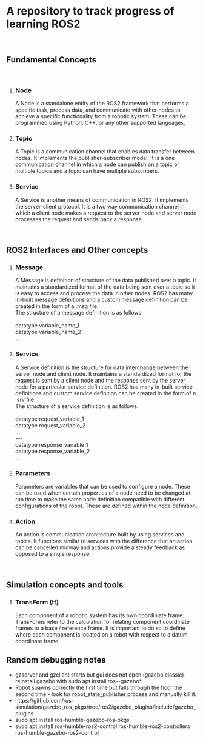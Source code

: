 <h1>A repository to track progress of learning ROS2</h1>
<br>
<h2>Fundamental Concepts</h2>
<br>
<ol>
    <li><h3>Node</h3>
        <p>A Node is a standalone entity of the ROS2 framework that performs a specific task, process data, and communicate with other nodes to achieve a specific functionality from a robotic system. These can be programmed using Python, C++, or any other supported languages.</p></li>
    <li><h3>Topic</h3>
        <p>A Topic is a communication channel that enables data transfer between nodes. It implements the publisher-subscriber model. It is a one communication channel in which a node can publish on a topic or multiple topics and a topic can have multiple subscribers.</p></li>
    <li><h3>Service</h3>
        <p>A Service is another means of communication in ROS2. It implements the server-client protocol. It is a two way communication channel in which a client node makes a request to the server node and server node processes the request and sends back a response.</p></li>
</ol>
<br>
<h2>ROS2 Interfaces and Other concepts</h2>
<ol>
    <li><h3>Message</h3>
        <p>A Message is definition of structure of the data published over a topic. It maintains a standardized format of the data being sent over a topic so it is easy to access and process the data in other nodes. ROS2 has many in-built message definitions and a custom message definition can be created in the form of a .msg file.<br>The structure of a message definition is as follows:<br>
        <br>datatype variable_name_1
        <br>datatype variable_name_2
        <br>...</p></li>
    <li><h3>Service</h3>
        <p>A Service definition is the structure for data interchange between the server node and client node. It maintains a standardized format for the request is sent by a client node and the response sent by the server node for a particular service definition. ROS2 has many in-built service definitions and custom service definition can be created in the form of a .srv file.<br>The structure of a service definition is as follows:<br>
        <br>datatype request_variable_1
        <br>datatype request_variable_2
        <br>...
        <br>---
        <br>datatype response_variable_1
        <br>datatype response_variable_2
        <br>...</p></li>
    <li><h3>Parameters</h3>
        <p>Parameters are variables that can be used to configure a node. These can be used when certain properties of a node need to be changed at run time to make the same node definition compatible with different configurations of the robot. These are defined within the node definition.</p></li>
    <li><h3>Action</h3>
        <p>An action is communication architecture built by using services and topics. It functions similar to services with the difference that an action can be cancelled midway and actions provide a steady feedback as opposed to a single response.</p></li>
</ol>
<br>
<h2>Simulation concepts and tools</h2>
<ol>
    <li><h3>TransForm (tf)</h3>
        Each component of a robotic system has its own coordiniate frame. TransForms refer to the calculation for relating component coordinate frames to a base / reference frame. It is important to do so to define where each component is located on a robot with respect to a 
        <!-- CONTINUE FROM HERE  -->
        datum coordinate frame<p></p></li>
</ol>

<h2> Random debugging notes </h2>
<ul>
<li>gzserver and gzclient starts but gui does not open (gazebo classic)- reinstall gazebo with sudo apt install ros-<distro>-gazebo*</li>
<li>Robot spawns correctly the first time but falls through the floor the second time - look for robot_state_publisher process and manually kill it.</li>
<li>https://github.com/ros-simulation/gazebo_ros_pkgs/tree/ros2/gazebo_plugins/include/gazebo_plugins</li>
<li>sudo apt install ros-humble-gazebo-ros-pkgs</li>
<li>sudo apt install ros-humble-ros2-control ros-humble-ros2-controllers ros-humble-gazebo-ros2-control</li>
</ul>